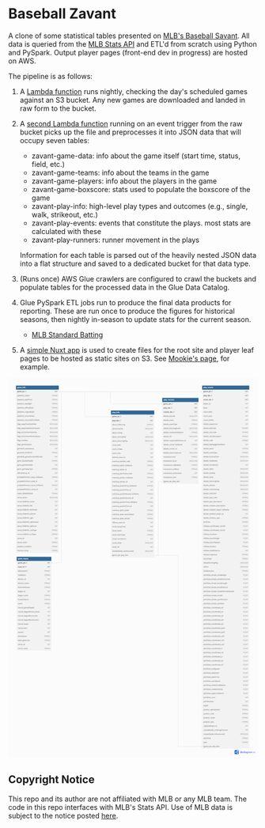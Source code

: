 # Baseball Zavant

A clone of some statistical tables presented on [MLB's Baseball Savant](https://baseballsavant.mlb.com/). All data is queried from the [MLB Stats API](https://statsapi.mlb.com) and ETL'd from scratch using Python and PySpark. Output player pages (front-end dev in progress) are hosted on AWS.

The pipeline is as follows:
1. A [Lambda function](https://github.com/zpgallegos/zavant/blob/master/aws/zavant-download-games/lambda_function.py) runs nightly, checking the day's scheduled games against an S3 bucket. Any new games are downloaded and landed in raw form to the bucket.
2. A [second Lambda function](https://github.com/zpgallegos/zavant/blob/master/aws/zavant-process-raw-game/lambda_function.py) running on an event trigger from the raw bucket picks up the file and preprocesses it into JSON data that will occupy seven tables:
    * zavant-game-data: info about the game itself (start time, status, field, etc.)
    * zavant-game-teams: info about the teams in the game
    * zavant-game-players: info about the players in the game
    * zavant-game-boxscore: stats used to populate the boxscore of the game
    * zavant-play-info: high-level play types and outcomes (e.g., single, walk, strikeout, etc.)
    * zavant-play-events: events that constitute the plays. most stats are calculated with these
    * zavant-play-runners: runner movement in the plays  

    Information for each table is parsed out of the heavily nested JSON data into a flat structure and saved to a dedicated bucket for that data type.  

3. (Runs once) AWS Glue crawlers are configured to crawl the buckets and populate tables for the processed data in the Glue Data Catalog.
4. Glue PySpark ETL jobs run to produce the final data products for reporting. These are run once to produce the figures for historical seasons, then nightly in-season to update stats for the current season.
    * [MLB Standard Batting](https://www.baseball-reference.com/leagues/majors/2022-standard-batting.shtml)
5. A [simple Nuxt app](https://github.com/zpgallegos/zavant/tree/master/web) is used to create files for the root site and player leaf pages to be hosted as static sites on S3. See [Mookie's page](http://zavant.zgallegos.com/players/605141/), for example.

![DB Diagram](zavant.png)

## Copyright Notice

This repo and its author are not affiliated with MLB or any MLB team. The code in this repo interfaces with MLB's Stats API. Use of MLB data is subject to the notice posted [here](http://gdx.mlb.com/components/copyright.txt).
